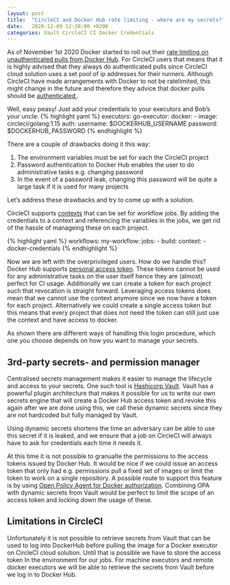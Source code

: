 ```yaml
---
layout: post
title:  "CircleCI and Docker Hub rate limiting - where are my secrets?"
date:   2020-12-09 12:38:00 +0200
categories: Vault CircleCI CI Docker Credentials
---
```

As of November 1st 2020 Docker started to roll out their [rate limiting on unauthenticated pulls from Docker Hub](https://www.docker.com/increase-rate-limits). For CircleCI users that means that it is highly advised that they always do authenticated pulls since CircleCI cloud solution uses a set pool of ip addresses for their runners. 
Although CircleCI have made arrangements with Docker to not be ratelimited, this might change in the future and therefore they advice that docker pulls should be [authenticated
](https://support.circleci.com/hc/en-us/articles/360050623311-Docker-Hub-rate-limiting-FAQ).

Well, easy peasy! Just add your credentials to your executors and Bob’s your uncle:
{% highlight yaml %}
executors:
  go-executor:
    docker:
      - image: circleci/golang:1.15
        auth:
          username: $DOCKERHUB_USERNAME
          password: $DOCKERHUB_PASSWORD
{% endhighlight %}

There are a couple of drawbacks doing it this way:

1. The environment variables must be set for each the CircleCI project
1. Password authentication to Docker Hub enables the user to do administrative tasks e.g. changing password
1. In the event of a password leak, changing this password will be quite a large task if it is used for many projects

Let’s address these drawbacks and try to come up with a solution.

CircleCI supports [contexts](https://circleci.com/docs/2.0/contexts/) that can be set for workflow jobs. By adding the credentials to a context and referencing the variables in the jobs, we get rid of the hassle of manageing these on each project.

{% highlight yaml %}
workflows:
  my-workflow:
    jobs:
      - build:
          context:
            - docker-credentials
{% endhighlight %}

Now we are left with the overprivileged users. How do we handle this? Docker Hub supports [personal access token](https://www.docker.com/blog/docker-hub-new-personal-access-tokens/). These tokens cannot be used for any administrative tasks on the user itself hence they are (almost) perfect for CI usage. Additionally we can create a token for each project such that revocation is straight forward. Leveraging access tokens does mean that we cannot use the context anymore since we now have a token for each project. Alternatively we could create a single access token but this means that every project that does not need the token can still just use the context and have access to docker.

As shown there are different ways of handling this login procedure, which one you choose depends on how you want to manage your secrets.

## 3rd-party secrets- and permission manager

Centralised secrets management makes it easier to manage the lifecycle and access to your secrets. One such tool is [Hashicorp Vault](https://www.vaultproject.io/). Vault has a powerful plugin architecture that makes it possible for us to write our own secrets engine that will create a Docker Hub access token and revoke this again after we are done using this, we call these dynamic secrets since they are not hardcoded but fully managed by Vault.

Using dynamic secrets shortens the time an adversary can be able to use this secret if it is leaked, and we ensure that a job on CircleCI will always have to ask for credentials each time it needs it.

At this time it is not possible to granualte the permissions to the access tokens issued by Docker Hub. It would be nice if we could issue an access token that only had e.g. permissions pull a fixed set of images or limit the token to work on a single repository. A possible route to support this feature is by using [Open Policy Agent for Docker authorization](https://www.openpolicyagent.org/docs/latest/docker-authorization/). Combining OPA with dynamic secrets from Vault would be perfect to limit the scope of an access token and locking down the usage of these.

## Limitations in CircleCI

Unfortunately it is not possible to retrieve secrets from Vault that can be used to log into DockerHub before pulling the image for a Docker executor on CircleCI cloud solution. Until that is possible we have to store the access token In the environment for our jobs. For machine executors and remote docker executors we will be able to retrieve the secrets from Vault before we log in to Docker Hub.
